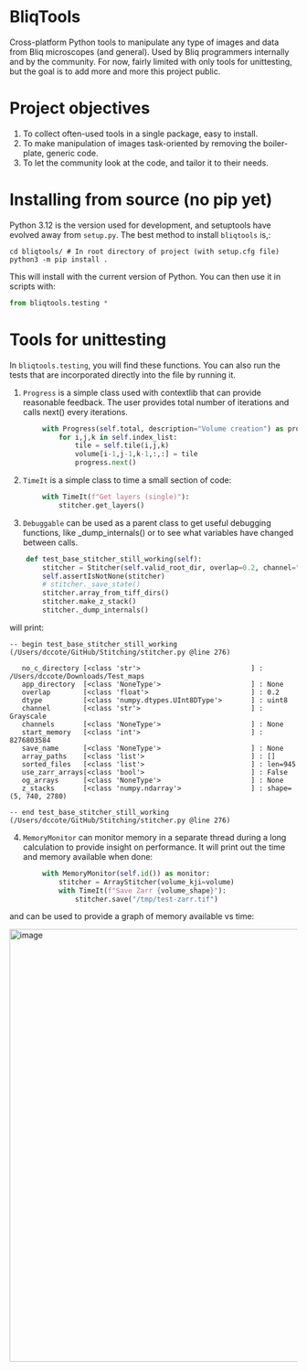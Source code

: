 # BliqTools
Cross-platform Python tools to manipulate any type of images and data from Bliq microscopes (and general).  Used by Bliq programmers internally and by the community.
For now, fairly limited with only tools for unittesting, but the goal is to add more and more this project public.

# Project objectives
1. To collect often-used tools in a single package, easy to install.
2. To make manipulation of images task-oriented by removing the boiler-plate, generic code.
3. To let the community look at the code, and tailor it to their needs.

# Installing from source (no pip yet)

Python 3.12 is the version used for development, and setuptools have evolved away from `setup.py`. The best method to install `bliqtools` is,:

```shell
cd bliqtools/ # In root directory of project (with setup.cfg file)
python3 -m pip install .
```

This will install with the current version of Python. You can then use it in scripts with:

```python
from bliqtools.testing *
```



# Tools for unittesting

In `bliqtools.testing`, you will find these functions. You can also run the tests that are incorporated directly into the file by running it.

1. `Progress` is a simple class used with contextlib that can provide reasonable feedback.  The user provides total number of iterations and calls next() every iterations.
```python
        with Progress(self.total, description="Volume creation") as progress:
            for i,j,k in self.index_list:
                tile = self.tile(i,j,k)
                volume[i-1,j-1,k-1,:,:] = tile
                progress.next()
```

2. `TimeIt` is a simple class to time a small section of code:

```python
        with TimeIt(f"Get layers (single)"):
            stitcher.get_layers()
```

3. `Debuggable` can be used as a parent class to get useful debugging functions, like _dump_internals() or to see what variables have changed between calls.

```python
    def test_base_stitcher_still_working(self):
        stitcher = Stitcher(self.valid_root_dir, overlap=0.2, channel="Grayscale")
        self.assertIsNotNone(stitcher)
        # stitcher._save_state()
        stitcher.array_from_tiff_dirs()
        stitcher.make_z_stack()
        stitcher._dump_internals()
```

will print:

```
-- begin test_base_stitcher_still_working (/Users/dccote/GitHub/Stitching/stitcher.py @line 276)

   no_c_directory [<class 'str'>                           ] : /Users/dccote/Downloads/Test_maps
   app_directory  [<class 'NoneType'>                      ] : None
   overlap        [<class 'float'>                         ] : 0.2
   dtype          [<class 'numpy.dtypes.UInt8DType'>       ] : uint8
   channel        [<class 'str'>                           ] : Grayscale
   channels       [<class 'NoneType'>                      ] : None
   start_memory   [<class 'int'>                           ] : 8276803584
   save_name      [<class 'NoneType'>                      ] : None
   array_paths    [<class 'list'>                          ] : []
   sorted_files   [<class 'list'>                          ] : len=945
   use_zarr_arrays[<class 'bool'>                          ] : False
   og_arrays      [<class 'NoneType'>                      ] : None
   z_stacks       [<class 'numpy.ndarray'>                 ] : shape=(5, 740, 2780)

-- end test_base_stitcher_still_working (/Users/dccote/GitHub/Stitching/stitcher.py @line 276)
```


4. `MemoryMonitor` can monitor memory in a separate thread during a long calculation to provide insight on performance.  It will print out the time and memory available when done:

```python
        with MemoryMonitor(self.id()) as monitor:
            stitcher = ArrayStitcher(volume_kji=volume)
            with TimeIt(f"Save Zarr {volume_shape}"):
                stitcher.save("/tmp/test-zarr.tif")

```
and can be used to provide a graph of memory available vs time:

<img width="757" alt="image" src="https://github.com/user-attachments/assets/231d13d6-5202-45c8-8855-4c42bcc0c55e">

